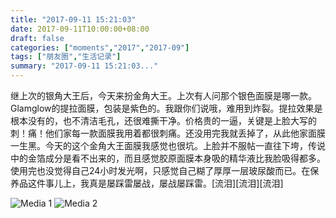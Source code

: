 ```yaml
---
title: "2017-09-11 15:21:03"
date: 2017-09-11T10:00:00+08:00
draft: false
categories: ["moments","2017","2017-09"]
tags: ["朋友圈","生活记录"]
summary: "2017-09-11 15:21:03..."
---
```


继上次的银角大王后，今天来扮金角大王。上次有人问那个银色面膜是哪一款。Glamglow的提拉面膜，包装是紫色的。我跟你们说哦，难用到炸裂。提拉效果是根本没有的，也不清洁毛孔，还很难撕干净。价格贵的一逼，关键是上脸大写的刺！痛！他们家每一款面膜我用着都很刺痛。还没用完我就丢掉了，从此他家面膜一生黑。今天的这个金角大王面膜我感觉也很坑。上脸并不服帖一直往下垮，传说中的金箔成分是看不出来的，而且感觉胶原面膜本身吸的精华液比我脸吸得都多。使用完也没觉得自己24小时发光啊，只感觉自己糊了厚厚一层玻尿酸而已。在保养品这件事儿上，我真是屡踩雷屡战，屡战屡踩雷。[流泪][流泪][流泪]

![Media 1](/Moments/photos/2017-09-11/201709111521030.jpg)
![Media 2](/Moments/photos/2017-09-11/201709111521031.jpg)

